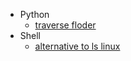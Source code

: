   - Python
    - [traverse floder](/Python/traverse-floder.md)
  - Shell
    - [alternative to ls linux](/Shell/alternative-to-ls-linux.md)
